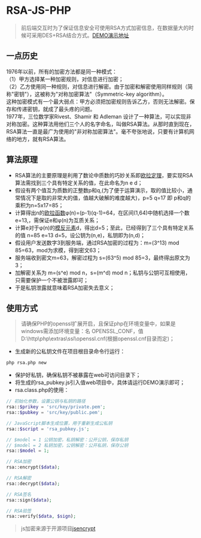 # RSA-JS-PHP
> 前后端交互时为了保证信息安全可使用RSA方式加密信息，在数据量大的时候可采用DES+RSA结合方式。[DEMO演示地址](https://api.wm07.cn/test/rsa-js-php/rsa.html)
## 一点历史
1976年以前，所有的加密方法都是同一种模式：  
（1）甲方选择某一种加密规则，对信息进行加密；  
（2）乙方使用同一种规则，对信息进行解密。由于加密和解密使用同样规则（简称"密钥"），这被称为"对称加密算法"（Symmetric-key algorithm）。  
这种加密模式有一个最大弱点：甲方必须把加密规则告诉乙方，否则无法解密。保存和传递密钥，就成了最头疼的问题。  
1977年，三位数学家Rivest、Shamir 和 Adleman 设计了一种算法，可以实现非对称加密。这种算法用他们三个人的名字命名，叫做RSA算法。从那时直到现在，RSA算法一直是最广为使用的"非对称加密算法"。毫不夸张地说，只要有计算机网络的地方，就有RSA算法。
## 算法原理
- RSA算法的主要原理是利用了数论中质数的巧妙关系即[欧拉定理](https://baike.baidu.com/item/%E6%AC%A7%E6%8B%89%E5%AE%9A%E7%90%86/891345?fr=aladdin)，要实现RSA算法需找到三个具有特定关系的值，在此命名为n e d；
- 假设有两个值互为质数的正整数p和q,(为了便于运算演示，取的值比较小，通常情况下是取的非常大的值，值越大破解的难度越大)，p=5 q=17 即 p和q的乘积为n=5x17=85； 
- 计算得出n的[欧拉函数](https://baike.baidu.com/item/%E6%AC%A7%E6%8B%89%E5%87%BD%E6%95%B0/1944850?fr=aladdin)φ(n)=(p-1)(q-1)=64，在区间(1,64)中随机选择一个数e=13,，需保证e和φ(n)为互质关系；
- 计算e对于φ(n)的[模反元素](https://baike.baidu.com/item/%E6%A8%A1%E5%8F%8D%E5%85%83%E7%B4%A0/20417595?fr=aladdin)d，得出d=5；至此，已经得到了三个具有特定关系的值 n=85 e=13 d=5，设公钥为(n,e)，私钥即为(n,d)；
- 假设用户发送数字3到服务端，通过RSA加密的过程为：m=(3^13) mod 85=63，mod为求模，得到密文63；
- 服务端收到密文m=63，解密过程为 s=(63^5) mod 85=3，最终得出原文为3；
- 加解密关系为 m=(s^e) mod n，s=(m^d) mod n；私钥与公钥可互相使用，只需要保护一个不被泄露即可；
- 于是私钥泄露就意味着RSA加密失去意义；
## 使用方式
> 请确保PHP的openssl扩展开启，且保证php在环境变量中，如果是windows需添加环境变量：名 OPENSSL_CONF，值 D:\http\php\extras\ssl\openssl.cnf(根据openssl.cnf目录而定)；
- 生成新的公私钥文件在项目根目录命令行运行：
```bash
php rsa.php new
```
- 保护好私钥，确保私钥不被暴露在web可访问目录下；
- 将生成的rsa_pubkey.js引入值web项目中，具体请运行DEMO演示即可；
- rsa.class.php的使用：
```php
// 初始化参数，设置公钥与私钥的路径
rsa::$prikey = 'src/key/private.pem';
rsa::$pubkey = 'src/key/public.pem';

// JavaScript脚本生成位置，用于重新生成公私钥
rsa::$script = 'rsa_pubkey.js';

// $model = 1 公钥加密，私钥解密：公开公钥，保存私钥
// $model = 2 私钥加密，公钥解密：公开私钥，保存公钥
rsa::$model = 1;

// RSA加密
rsa::encrypt($data);

// RSA解密
rsa::decrypt($data);

// RSA签名
rsa::sign($data);

// RSA验签
rsa::verify($data, $sign);
```
>js加密来源于开源项目[jsencrypt](https://github.com/travist/jsencrypt)